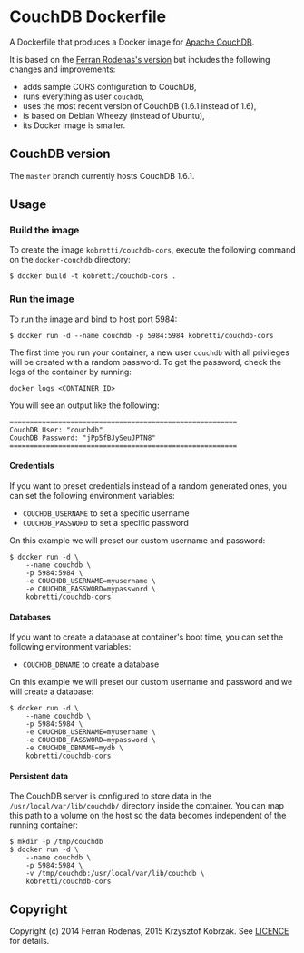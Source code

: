 # CouchDB Dockerfile

A Dockerfile that produces a Docker image for [Apache CouchDB](http://couchdb.apache.org/).

It is based on the [Ferran Rodenas's version](https://github.com/frodenas/docker-couchdb) but includes the following changes and improvements:

  - adds sample CORS configuration to CouchDB,
  - runs everything as user `couchdb`,
  - uses the most recent version of CouchDB (1.6.1 instead of 1.6),
  - is based on Debian Wheezy (instead of Ubuntu),
  - its Docker image is smaller.

## CouchDB version

The `master` branch currently hosts CouchDB 1.6.1.

## Usage

### Build the image

To create the image `kobretti/couchdb-cors`, execute the following command on the `docker-couchdb` directory:

```
$ docker build -t kobretti/couchdb-cors .
```

### Run the image

To run the image and bind to host port 5984:

```
$ docker run -d --name couchdb -p 5984:5984 kobretti/couchdb-cors
```

The first time you run your container, a new user `couchdb` with all privileges will be created with a random password.
To get the password, check the logs of the container by running:

```
docker logs <CONTAINER_ID>
```

You will see an output like the following:

```
========================================================
CouchDB User: "couchdb"
CouchDB Password: "jPp5fBJySeuJPTN8"
========================================================
```

#### Credentials

If you want to preset credentials instead of a random generated ones, you can set the following environment variables:

* `COUCHDB_USERNAME` to set a specific username
* `COUCHDB_PASSWORD` to set a specific password

On this example we will preset our custom username and password:

```
$ docker run -d \
    --name couchdb \
    -p 5984:5984 \
    -e COUCHDB_USERNAME=myusername \
    -e COUCHDB_PASSWORD=mypassword \
    kobretti/couchdb-cors
```

#### Databases

If you want to create a database at container's boot time, you can set the following environment variables:

* `COUCHDB_DBNAME` to create a database

On this example we will preset our custom username and password and we will create a database:

```
$ docker run -d \
    --name couchdb \
    -p 5984:5984 \
    -e COUCHDB_USERNAME=myusername \
    -e COUCHDB_PASSWORD=mypassword \
    -e COUCHDB_DBNAME=mydb \
    kobretti/couchdb-cors
```

#### Persistent data

The CouchDB server is configured to store data in the `/usr/local/var/lib/couchdb/` directory inside the container. You can map this path to a volume on the host so the data becomes independent of the running container:

```
$ mkdir -p /tmp/couchdb
$ docker run -d \
    --name couchdb \
    -p 5984:5984 \
    -v /tmp/couchdb:/usr/local/var/lib/couchdb \
    kobretti/couchdb-cors
```

## Copyright

Copyright (c) 2014 Ferran Rodenas, 2015 Krzysztof Kobrzak.  See [LICENCE](https://github.com/chris-kobrzak/docker-couchdb/blob/master/LICENCE) for details.
